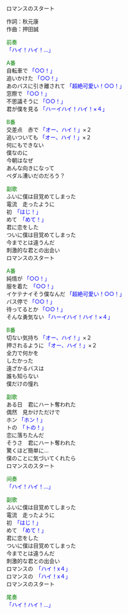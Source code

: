 ロマンスのスタート  
  
作詞：秋元康  
作曲：押田誠  
  
<font color=green>前奏</font>  
<font color=blue>「ハイ！ハイ！…」</font>   
  
<font color=green>A番</font>  
自転車で <font color=blue>「○○！」</font>   
追いかけた <font color=blue>「○○！」</font>   
あのバスに引き離されて <font color=blue>「超絶可愛い！○○！」</font>   
窓際で <font color=blue>「○○！」</font>   
不思議そうに <font color=blue>「○○！」</font>   
君が僕を見る <font color=blue>「ハーイハイ！ハイ！×４」</font>   
  
<font color=green>B番</font>  
交差点　赤で <font color=blue>「オー、ハイ！」</font>×２   
追いついても <font color=blue>「オー、ハイ！」</font>×２   
何にもできない  
僕なのに  
今朝はなぜ  
あんな向きになって  
ペダル漕いだのだろう？  
  
<font color=green>副歌</font>  
ふいに僕は目覚めてしまった  
電流　走ったように  
初　<font color=blue>「はじ！」</font>  
めて　<font color=blue>「めて！」</font>  
君に恋をした  
ついに僕は目覚めてしまった  
今までとは違うんだ  
刺激的な君との出会い  
ロマンスのスタート  
  
<font color=green>A番</font>  
純情が <font color=blue>「○○！」</font>   
服を着た　<font color=blue>「○○！」</font>  
イケテナイそう僕なんだ <font color=blue>「超絶可愛い！○○！」</font>   
バス停で <font color=blue>「○○！」</font>   
待ってるとか <font color=blue>「○○！」</font>   
そんな勇気ない <font color=blue>「ハーイハイ！ハイ！×４」</font>   
  
<font color=green>B番</font>  
切ない気持ち <font color=blue>「オー、ハイ！」</font>×２   
押されるように <font color=blue>「オー、ハイ！」</font>×２   
全力で何かを  
したかった  
遠ざかるバスは  
誰も知らない  
僕だけの憧れ  
  
<font color=green>副歌</font>  
ある日　君にハート奪われた  
偶然　見かけただけで  
ホン <font color=blue>「ホン！」</font>  
トの　<font color=blue>「トの！」</font>  
恋に落ちたんだ  
そうさ　君にハート奪われた  
驚くほど簡単に…  
僕のことに気づいてくれたら  
ロマンスのスタート  
  
<font color=green>间奏</font>  
<font color=blue>「ハイ！ハイ！…」</font>   
  
<font color=green>副歌</font>  
ふいに僕は目覚めてしまった  
電流　走ったように  
初　<font color=blue>「はじ！」</font>  
めて　<font color=blue>「めて！」</font>  
君に恋をした  
ついに僕は目覚めてしまった  
今までとは違うんだ  
刺激的な君との出会い  
ロマンスの　<font color=blue>「ハイ！x４」</font>   
ロマンスの　<font color=blue>「ハイ！x４」</font>   
ロマンスのスタート  
  
<font color=green>尾奏</font>  
<font color=blue>「ハイ！ハイ！…」</font>   
